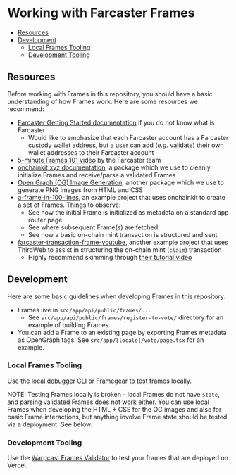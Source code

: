 # Working with Farcaster Frames

- [Resources](#resources)
- [Development](#development)
  - [Local Frames Tooling](#local-frames-tooling)
  - [Development Tooling](#development-tooling)

## Resources

Before working with Frames in this repository, you should have a basic understanding of how Frames work. Here are some resources we recommend:

- [Farcaster Getting Started documentation](https://docs.farcaster.xyz/) if you do not know what is Farcaster
  - Would like to emphasize that each Farcaster account has a Farcaster custody wallet address, but a user can add (_e.g._ validate) their own wallet addresses to their Farcaster account
- [5-minute Frames 101 video](https://www.youtube.com/watch?v=rp9X8rAPzPM) by the Farcaster team
- [onchainkit.xyz documentation](https://onchainkit.xyz/frame/introduction), a package which we use to cleanly initialize Frames and receive/parse a validated Frames
- [Open Graph (OG) Image Generation](https://vercel.com/docs/functions/og-image-generation), another package which we use to generate PNG images from HTML and CSS
- [a-frame-in-100-lines](https://github.com/Zizzamia/a-frame-in-100-lines), an example project that uses onchainkit to create a set of Frames. Things to observe:
  - See how the initial Frame is initialized as metadata on a standard app router page
  - See where subsequent Frame(s) are fetched
  - See how a basic on-chain mint transaction is structured and sent
- [farcaster-transaction-frame-youtube](https://github.com/thirdweb-example/farcaster-transaction-frame-youtube), another example project that uses ThirdWeb to assist in structuring the on-chain mint (`claim`) transaction
  - Highly recommend skimming through [their tutorial video](https://www.youtube.com/watch?v=j7U97ZgnDts)

## Development

Here are some basic guidelines when developing Frames in this repository:

- Frames live in `src/app/api/public/frames/...`
  - See `src/app/api/public/frames/register-to-vote/` directory for an example of building Frames.
- You can add a Frame to an existing page by exporting Frames metadata as OpenGraph tags. See `src/app/[locale]/vote/page.tsx` for an example.

### Local Frames Tooling

Use the [local debugger CLI](https://framesjs.org/guides/debugger#local-debugger-cli) or [Framegear](https://github.com/coinbase/onchainkit/tree/main/framegear) to test frames locally.

NOTE: Testing Frames locally is broken - local Frames do not have `state`, and parsing validated Frames does not work either. You can use local Frames when developing the HTML + CSS for the OG images and also for basic Frame interactions, but anything involve Frame state should be tested via a deployment. See below.

### Development Tooling

Use the [Warpcast Frames Validator](https://warpcast.com/~/developers/frames) to test your frames that are deployed on Vercel.
